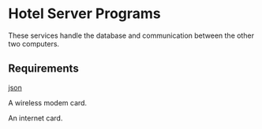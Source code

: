 # Hotel Server Programs
These services handle the database and communication between the other two computers.

Requirements
-------------
[json](http://github.com/craigmj/json4lua/)

A wireless modem card.

An internet card.
